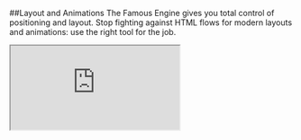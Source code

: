##Layout and Animations
The Famous Engine gives you total control of positioning and layout. Stop fighting against HTML flows for modern layouts and animations:  use the right tool for the job.
<iframe src='http://staging.famous.org/examples/index.html?block=layout&detail=false' scrolling='no' class='code-block' allowtransparency='true'></iframe>
